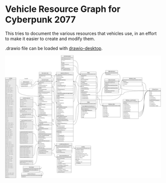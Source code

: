 # Vehicle Resource Graph for Cyberpunk 2077

This tries to document the various resources that vehicles use, in an effort to make it easier to create and modify them.

.drawio file can be loaded with [drawio-desktop](https://github.com/jgraph/drawio-desktop).

![vehicles.png](vehicles.png)